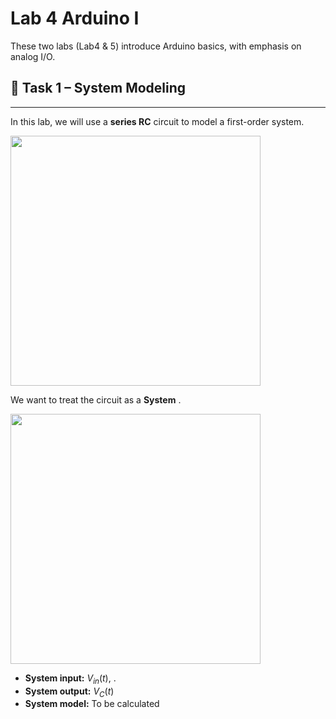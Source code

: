 # Lab 4 Arduino I

These two labs (Lab4 & 5) introduce Arduino basics, with emphasis on analog I/O.




## :dart: Task 1 – System Modeling
---

In this lab, we will use a **series RC** circuit to model a first-order system.

<img src="Pic/RCdiagram.png" width="400"> 

We want to treat the circuit as a **System** . 

<img src="Pic/system1.png" width="400"> 

- **System input:** $V_{in}(t)$, . 
- **System output:** $V_{C}(t)$ 
- **System model:** To be calculated